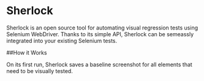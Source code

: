 # Sherlock

Sherlock is an open source tool for automating visual regression tests using Selenium WebDriver. Thanks to its simple API, Sherlock can be semeassly integrated into your existing Selenium tests.

##How it Works

On its first run, Sherlock saves a baseline screenshot for all elements that need to be visually tested. 
